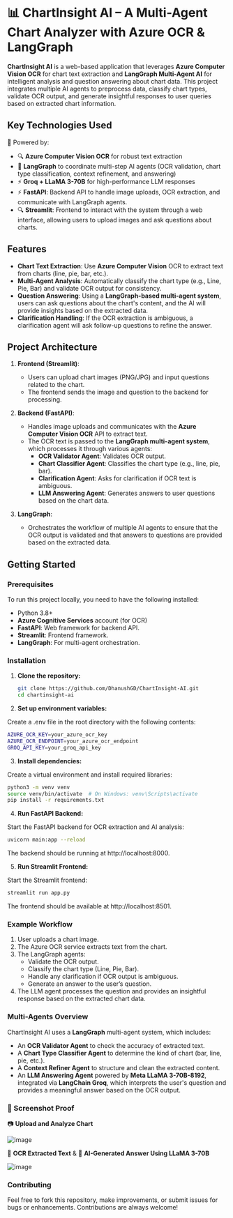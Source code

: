 # 📊 ChartInsight AI – A Multi-Agent Chart Analyzer with Azure OCR & LangGraph

**ChartInsight AI** is a web-based application that leverages **Azure Computer Vision OCR** for chart text extraction and **LangGraph Multi-Agent AI** for intelligent analysis and question answering about chart data. This project integrates multiple AI agents to preprocess data, classify chart types, validate OCR output, and generate insightful responses to user queries based on extracted chart information.

## Key Technologies Used

🧠 Powered by:
- 🔍 **Azure Computer Vision OCR** for robust text extraction
- 🤖 **LangGraph** to coordinate multi-step AI agents (OCR validation, chart type classification, context refinement, and answering)
- ⚡ **Groq + LLaMA 3-70B** for high-performance LLM responses
- ⚡ **FastAPI**: Backend API to handle image uploads, OCR extraction, and communicate with LangGraph agents.
- 🔍 **Streamlit**: Frontend to interact with the system through a web interface, allowing users to upload images and ask questions about charts.

## Features

- **Chart Text Extraction**: Use **Azure Computer Vision** OCR to extract text from charts (line, pie, bar, etc.).
- **Multi-Agent Analysis**: Automatically classify the chart type (e.g., Line, Pie, Bar) and validate OCR output for consistency.
- **Question Answering**: Using a **LangGraph-based multi-agent system**, users can ask questions about the chart's content, and the AI will provide insights based on the extracted data.
- **Clarification Handling**: If the OCR extraction is ambiguous, a clarification agent will ask follow-up questions to refine the answer.

## Project Architecture

1. **Frontend (Streamlit)**:
   - Users can upload chart images (PNG/JPG) and input questions related to the chart.
   - The frontend sends the image and question to the backend for processing.

2. **Backend (FastAPI)**:
   - Handles image uploads and communicates with the **Azure Computer Vision OCR** API to extract text.
   - The OCR text is passed to the **LangGraph multi-agent system**, which processes it through various agents:
     - **OCR Validator Agent**: Validates OCR output.
     - **Chart Classifier Agent**: Classifies the chart type (e.g., line, pie, bar).
     - **Clarification Agent**: Asks for clarification if OCR text is ambiguous.
     - **LLM Answering Agent**: Generates answers to user questions based on the chart data.

3. **LangGraph**:
   - Orchestrates the workflow of multiple AI agents to ensure that the OCR output is validated and that answers to questions are provided based on the extracted data.

## Getting Started

### Prerequisites

To run this project locally, you need to have the following installed:

- Python 3.8+
- **Azure Cognitive Services** account (for OCR)
- **FastAPI**: Web framework for backend API.
- **Streamlit**: Frontend framework.
- **LangGraph**: For multi-agent orchestration.

### Installation

1. **Clone the repository:**

   ```bash
   git clone https://github.com/DhanushGD/ChartInsight-AI.git
   cd chartinsight-ai

2. **Set up environment variables:**

Create a .env file in the root directory with the following contents:
```bash
AZURE_OCR_KEY=your_azure_ocr_key
AZURE_OCR_ENDPOINT=your_azure_ocr_endpoint
GROQ_API_KEY=your_groq_api_key
```

3. **Install dependencies:**

Create a virtual environment and install required libraries:
```bash
python3 -m venv venv
source venv/bin/activate  # On Windows: venv\Scripts\activate
pip install -r requirements.txt
```

4. **Run FastAPI Backend:**

Start the FastAPI backend for OCR extraction and AI analysis:
```bash
uvicorn main:app --reload
```
The backend should be running at http://localhost:8000.

5. **Run Streamlit Frontend:**

Start the Streamlit frontend:
```bash
streamlit run app.py
```
The frontend should be available at http://localhost:8501.

### Example Workflow
1. User uploads a chart image.
2. The Azure OCR service extracts text from the chart.
3. The LangGraph agents:
    - Validate the OCR output.
    - Classify the chart type (Line, Pie, Bar).
    - Handle any clarification if OCR output is ambiguous.
    - Generate an answer to the user’s question.
4. The LLM agent processes the question and provides an insightful response based on the extracted chart data.

### Multi-Agents Overview
ChartInsight AI uses a **LangGraph** multi-agent system, which includes:
- An **OCR Validator Agent** to check the accuracy of extracted text.
- A **Chart Type Classifier Agent** to determine the kind of chart (bar, line, pie, etc.).
- A **Context Refiner Agent** to structure and clean the extracted content.
- An **LLM Answering Agent** powered by **Meta LLaMA 3-70B-8192**, integrated via **LangChain Groq**, which interprets the user's question and provides a meaningful answer based on the OCR output.

### 📸 Screenshot Proof

📷 **Upload and Analyze Chart**

![image](https://github.com/user-attachments/assets/f59e6556-3d7b-41be-892b-4c1a4f5c4cea)

📄 **OCR Extracted Text** & 🧠 **AI-Generated Answer Using LLaMA 3-70B**

![image](https://github.com/user-attachments/assets/9ebf938c-400f-47f0-bda5-48df8090dd75)

### Contributing
Feel free to fork this repository, make improvements, or submit issues for bugs or enhancements. Contributions are always welcome!


